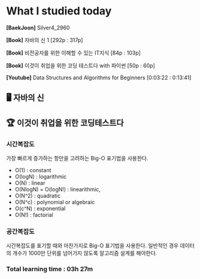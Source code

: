 <h1>What I studied today</h1>

<strong>[BaekJoon]</strong> Silver4_2960

<strong>[Book]</strong> 자바의 신 1 [292p : 317p]

<strong>[Book]</strong> 비전공자를 위한 이해할 수 있는 IT지식 [84p : 103p]

<strong>[Book]</strong> 이것이 취업을 위한 코딩 테스트다 with 파이썬 [50p : 60p]

<strong>[Youtube]</strong> Data Structures and Algorithms for Beginners [0:03:22 : 0:13:41]

## 🖥 자바의 신

<h2>🏆 이것이 취업을 위한 코딩테스트다</h2>

<h3>시간복잡도</h3>

가장 빠르게 증가하는 항만을 고려하는 Big-O 표기법을 사용한다.

* O(1) : constant
* O(logN) : logarithmic
* O(N) : linear
* O(NlogN) = O(logN!) : linearithmic, 
* O(N^2) : quadratic
* O(N^c) : polynomial or algebraic
* O(c^N) : exponential
* O(N!) : factorial

<h3>공간복잡도</h3>

시간복잡도를 표기할 때와 마찬가지로 Big-O 표기법을 사용한다. 일반적인 경우 데이터의 개수가 1000만 단위를 넘어가지 않도록 알고리즘 설계를 해야한다.

<h3>Total learning time : 03h 27m</h3>

